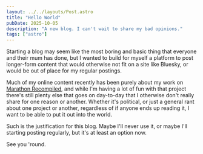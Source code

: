 ```yaml
---
layout: ../../layouts/Post.astro
title: "Hello World"
pubDate: 2025-10-05
description: "A new blog. I can't wait to share my bad opinions."
tags: ["astro"]
---
```


Starting a blog may seem like the most boring and basic thing that everyone and their mum has done, but I wanted to build for myself a platform to post longer-form content that would otherwise not fit on a site like Bluesky, or would be out of place for my regular postings.

Much of my online content recently has been purely about my work on [Marathon Recompiled](https://github.com/sonicnext-dev/MarathonRecomp), and while I'm having a lot of fun with that project there's still plenty else that goes on day-to-day that I otherwise don't really share for one reason or another. Whether it's political, or just a general rant about one project or another, regardless of if anyone ends up reading it, I want to be able to put it out into the world.

Such is the justification for this blog. Maybe I'll never use it, or maybe I'll starting posting regularly, but it's at least an option now.

See you 'round.